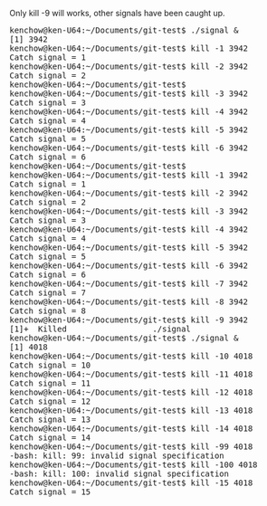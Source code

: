 Only kill -9 will works, other signals have been caught up.

<pre>
kenchow@ken-U64:~/Documents/git-test$ ./signal &
[1] 3942
kenchow@ken-U64:~/Documents/git-test$ kill -1 3942   
Catch signal = 1
kenchow@ken-U64:~/Documents/git-test$ kill -2 3942 
Catch signal = 2
kenchow@ken-U64:~/Documents/git-test$ 
kenchow@ken-U64:~/Documents/git-test$ kill -3 3942 
Catch signal = 3
kenchow@ken-U64:~/Documents/git-test$ kill -4 3942 
Catch signal = 4
kenchow@ken-U64:~/Documents/git-test$ kill -5 3942 
Catch signal = 5
kenchow@ken-U64:~/Documents/git-test$ kill -6 3942 
Catch signal = 6
kenchow@ken-U64:~/Documents/git-test$ 
kenchow@ken-U64:~/Documents/git-test$ kill -1 3942
Catch signal = 1
kenchow@ken-U64:~/Documents/git-test$ kill -2 3942
Catch signal = 2
kenchow@ken-U64:~/Documents/git-test$ kill -3 3942
Catch signal = 3
kenchow@ken-U64:~/Documents/git-test$ kill -4 3942
Catch signal = 4
kenchow@ken-U64:~/Documents/git-test$ kill -5 3942
Catch signal = 5
kenchow@ken-U64:~/Documents/git-test$ kill -6 3942
Catch signal = 6
kenchow@ken-U64:~/Documents/git-test$ kill -7 3942 
Catch signal = 7
kenchow@ken-U64:~/Documents/git-test$ kill -8 3942 
Catch signal = 8
kenchow@ken-U64:~/Documents/git-test$ kill -9 3942 
[1]+  Killed                  ./signal
kenchow@ken-U64:~/Documents/git-test$ ./signal &            
[1] 4018
kenchow@ken-U64:~/Documents/git-test$ kill -10 4018
Catch signal = 10
kenchow@ken-U64:~/Documents/git-test$ kill -11 4018 
Catch signal = 11
kenchow@ken-U64:~/Documents/git-test$ kill -12 4018 
Catch signal = 12
kenchow@ken-U64:~/Documents/git-test$ kill -13 4018 
Catch signal = 13
kenchow@ken-U64:~/Documents/git-test$ kill -14 4018 
Catch signal = 14
kenchow@ken-U64:~/Documents/git-test$ kill -99 4018  
-bash: kill: 99: invalid signal specification
kenchow@ken-U64:~/Documents/git-test$ kill -100 4018  
-bash: kill: 100: invalid signal specification
kenchow@ken-U64:~/Documents/git-test$ kill -15 4018  
Catch signal = 15
</pre>